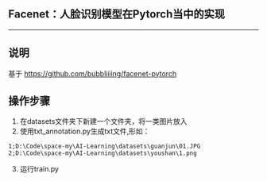 ## Facenet：人脸识别模型在Pytorch当中的实现
---

## 说明
基于 https://github.com/bubbliiiing/facenet-pytorch

## 操作步骤
1. 在datasets文件夹下新建一个文件夹，将一类图片放入
2. 使用txt_annotation.py生成txt文件,形如：
~~~
1;D:\Code\space-my\AI-Learning\datasets\guanjun\01.JPG
2;D:\Code\space-my\AI-Learning\datasets\youshan\1.png
~~~
3. 运行train.py